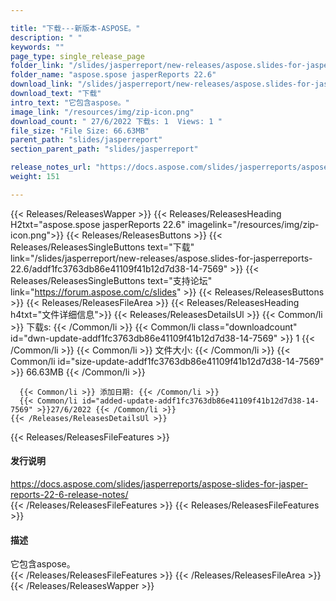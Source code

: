 ```yaml
---

title: "下载---新版本-ASPOSE。"
description: " "
keywords: ""
page_type: single_release_page
folder_link: "/slides/jasperreport/new-releases/aspose.slides-for-jasperreports-22.6/"
folder_name: "aspose.spose jasperReports 22.6"
download_link: "/slides/jasperreport/new-releases/aspose.slides-for-jasperreports-22.6/addf1fc3763db86e41109f41b12d7d38-14-7569"
download_text: "下载"
intro_text: "它包含aspose。"
image_link: "/resources/img/zip-icon.png"
download_count: " 27/6/2022 下载s: 1  Views: 1 "
file_size: "File Size: 66.63MB"
parent_path: "slides/jasperreport"
section_parent_path: "slides/jasperreport"

release_notes_url: "https://docs.aspose.com/slides/jasperreports/aspose-slides-for-jasper-reports-22-6-release-notes/"
weight: 151

---
```


{{< Releases/ReleasesWapper >}}
  {{< Releases/ReleasesHeading H2txt="aspose.spose jasperReports 22.6" imagelink="/resources/img/zip-icon.png">}}
  {{< Releases/ReleasesButtons >}}
    {{< Releases/ReleasesSingleButtons text="下载" link="/slides/jasperreport/new-releases/aspose.slides-for-jasperreports-22.6/addf1fc3763db86e41109f41b12d7d38-14-7569" >}}
    {{< Releases/ReleasesSingleButtons text="支持论坛" link="https://forum.aspose.com/c/slides" >}}
  {{< Releases/ReleasesButtons >}}
  {{< Releases/ReleasesFileArea >}}
    {{< Releases/ReleasesHeading h4txt="文件详细信息">}}
    {{< Releases/ReleasesDetailsUl >}}
      {{< Common/li >}} 下载s: {{< /Common/li >}}
      {{< Common/li class="downloadcount" id="dwn-update-addf1fc3763db86e41109f41b12d7d38-14-7569" >}} 1 {{< /Common/li >}}
      {{< Common/li >}} 文件大小: {{< /Common/li >}}
      {{< Common/li id="size-update-addf1fc3763db86e41109f41b12d7d38-14-7569" >}} 66.63MB {{< /Common/li >}}

      {{< Common/li >}} 添加日期: {{< /Common/li >}}
      {{< Common/li id="added-update-addf1fc3763db86e41109f41b12d7d38-14-7569" >}}27/6/2022 {{< /Common/li >}}
    {{< /Releases/ReleasesDetailsUl >}}

  {{< Releases/ReleasesFileFeatures >}}
      <h4>发行说明</h4><div><a href='https://docs.aspose.com/slides/jasperreports/aspose-slides-for-jasper-reports-22-6-release-notes/'>https://docs.aspose.com/slides/jasperreports/aspose-slides-for-jasper-reports-22-6-release-notes/</a></div>
  {{< /Releases/ReleasesFileFeatures >}}
  {{< Releases/ReleasesFileFeatures >}}
      <h4>描述</h4><div class="HTMLDescription">它包含aspose。</div>
  {{< /Releases/ReleasesFileFeatures >}}
 {{< /Releases/ReleasesFileArea >}}
{{< /Releases/ReleasesWapper >}}


